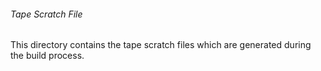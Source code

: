 ###### Tape Scratch File

This directory contains the tape scratch files which are generated during the build process.
